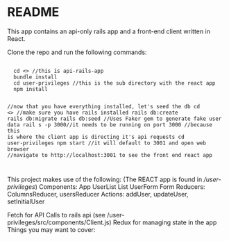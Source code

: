 # README

This app contains an api-only rails app and a front-end client written in React.

Clone the repo and run the following commands:

<code>
  cd <<directory>> //this is api-rails-app
  bundle install
  cd user-privileges //this is the sub directory with the react app
  npm install
  
  //now that you have everything installed, let's seed the db
  cd <<directory>> //make sure you have rails installed
  rails db:create
  rails db:migrate
  rails db:seed //Uses Faker gem to generate fake user data
  rail s -p 3000//it needs to be running on port 3000 
                //because this is where the client app is directing it's api requests
  cd user-privileges
  npm start //it will default to 3001 and open web browser
  //navigate to http://localhost:3001 to see the front end react app
  
</code>

This project makes use of the following:
(The REACT app is found in */user-privileges*)
Components:
  App
  UserList
  List
  UserForm
  Form
Reducers: 
  ColumnsReducer,
  usersReducer
Actions:
  addUser,
  updateUser,
  setInitialUser
 
Fetch for API Calls to rails api (see /user-privileges/src/components/Client.js)
Redux for managing state in the app 
Things you may want to cover:
